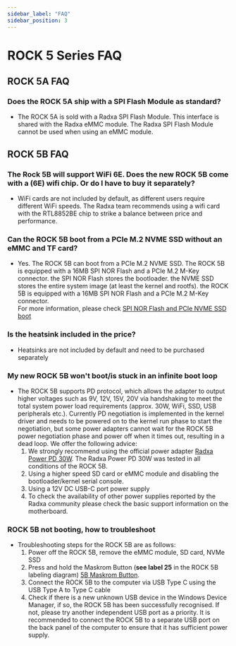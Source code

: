 ```yaml
---
sidebar_label: "FAQ"
sidebar_position: 3
---
```


# ROCK 5 Series FAQ

## ROCK 5A FAQ

### Does the ROCK 5A ship with a SPI Flash Module as standard?

- The ROCK 5A is sold with a Radxa SPI Flash Module.
  This interface is shared with the Radxa eMMC module.
  The Radxa SPI Flash Module cannot be used when using an eMMC module.

## ROCK 5B FAQ

### The Rock 5B will support WiFi 6E. Does the new ROCK 5B come with a (6E) wifi chip. Or do I have to buy it separately?

- WiFi cards are not included by default, as different users require different WiFi speeds.
  The Radxa team recommends using a wifi card with the RTL8852BE chip to strike a balance between price and performance.

### Can the ROCK 5B boot from a PCIe M.2 NVME SSD without an eMMC and TF card?

- Yes. The ROCK 5B can boot from a PCIe M.2 NVME SSD.
  The ROCK 5B is equipped with a 16MB SPI NOR Flash and a PCIe M.2 M-Key connector. the SPI NOR Flash stores the bootloader.
  the NVME SSD stores the entire system image (at least the kernel and rootfs).
  the ROCK 5B is equipped with a 16MB SPI NOR Flash and a PCIe M.2 M-Key connector.  
  For more information, please check [SPI NOR Flash and PCIe NVME SSD boot](/rock5/lowlevel-development/bootloader_spi_flash)

### Is the heatsink included in the price?

- Heatsinks are not included by default and need to be purchased separately

### My new ROCK 5B won't boot/is stuck in an infinite boot loop

- The ROCK 5B supports PD protocol, which allows the adapter to output higher voltages such as 9V, 12V, 15V, 20V via handshaking to meet the total system power load requirements (approx. 30W, WiFi, SSD, USB peripherals etc.). Currently PD negotiation is implemented in the kernel driver and needs to be powered on to the kernel run phase to start the negotiation, but some power adapters cannot wait for the ROCK 5B power negotiation phase and power off when it times out, resulting in a dead loop. We offer the following advice:
  1.  We strongly recommend using the official power adapter [Radxa Power PD 30W](/accessories/pd_30w). The Radxa Power PD 30W was tested in all conditions of the ROCK 5B.
  2.  Using a higher speed SD card or eMMC module and disabling the bootloader/kernel serial console.
  3.  Using a 12V DC USB-C port power supply
  4.  To check the availability of other power supplies reported by the Radxa community please check the basic support information on the motherboard.

### ROCK 5B not booting, how to troubleshoot

- Troubleshooting steps for the ROCK 5B are as follows:
  1.  Power off the ROCK 5B, remove the eMMC module, SD card, NVMe SSD
  2.  Press and hold the Maskrom Button (**see label 25** in the ROCK 5B labeling diagram) [5B Maskrom Button](/rock5/rock5b/getting-started/overview).
  3.  Connect the ROCK 5B to the computer via USB Type C using the USB Type A to Type C cable
  4.  Check if there is a new unknown USB device in the Windows Device Manager, if so, the ROCK 5B has been successfully recognised. If not, please try another independent USB port as a priority. It is recommended to connect the ROCK 5B to a separate USB port on the back panel of the computer to ensure that it has sufficient power supply.
